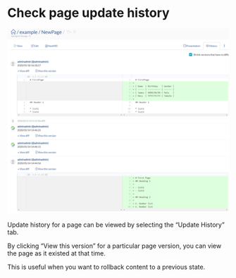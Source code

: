 # Check page update history

![](./images/history.png)

Update history for a page can be viewed by selecting the “Update History” tab.

By clicking “View this version” for a particular page version, you can view the page as it existed at that time.

This is useful when you want to rollback content to a previous state.
